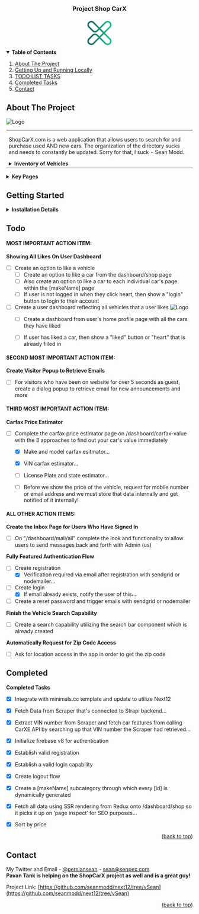 <div id="top"></div>

<!-- PROJECT LOGO -->
<br />
<div align="center">
<h3 align="center">Project Shop CarX</h3>
  <a href="https://github.com/seanmodd/next12/tree/vSean">
    <img src="public/static/x_logo.svg" alt="Logo" width="80px">
  </a>


</div>



<!-- TABLE OF CONTENTS -->
<details open>
  <summary><b>Table of Contents</b></summary>
  <ol>
    <li>
      <a href="#about-the-project">About The Project</a>
    </li>
    <li>
      <a href="#getting-started">Getting Up and Running Locally</a>
    </li>
    <li><a href="#Todo">TODO LIST TASKS</a></li>
    <li><a href="#Completed">Completed Tasks</a></li>
    <li><a href="#contact">Contact</a></li>
  </ol>
</details>



<!-- ABOUT THE PROJECT -->
## About The Project

 <img src="https://i.imgur.com/3rKyotM.jpeg" alt="Logo" width="350px">


<table>
<tr>
<td>

ShopCarX.com is a web application that allows users to search for and purchase used AND new cars. 
The organization of the directory sucks and needs to constantly be updated. Sorry for that, I suck - Sean Modd.

<details close>
<summary><b>Inventory of Vehicles</b></summary>
<br />


The **ShopCarX** inventory is being scraped on a daily basis from the following dealerships:

- [Stevens Creek Chrysler Jeep Dodge](https://www.stevenscreekchryslerjeepdodge.net/)
- [Stevens Creek Kia](https://www.stevenscreekkia.com/)
- [Fremont Mazda](http://fremontmazda.com/)
- [Serramonte Subaru](https://www.serramontesubaru.com/)
- [Serramonte Volkswagen](https://www.serramontevw.com/)
- [Hayward Volkswagen](https://www.vwhayward.com/)
- [Hayward Nissan](http://www.haywardnissan.com/)
- [Stoneridge Chrysler Dodge Jeep Ram](https://www.stoneridgechryslerjeepdodgeofdublin.com/)
- [Sunnyvale Chrysler Dodge Jeep Ram](https://www.sunnyvalecdjr.com/)

The **ShopCarX** scraper is not linked here as Sean is actively working on it himself at the moment, contact him for more information.
The scraper is still under development, right now the vehicles are just showing dummy inventory data.

</details>


</td>
</tr>
</table>

<details close>
<summary><b>Key Pages</b></summary>
<br>

<table>
<tr>
<td>
<div align="left">
 <h3>Page for all car inventory: </h3>
 <body> - The path is <code>/dashboard/shop</code></body>
</div>
<br/>
 <img src="https://i.imgur.com/1tErCwQ.jpeg" alt="Car" width="350px">
</td>
</tr>

<tr>
<td>
<div align="left">
 <h3>Page for single car: </h3>
 <body> - The path is <code>/dashboard/shop/[makeName]/[id]</code></body>
</div>
<br/>
 <img src="https://i.imgur.com/8KH1D6c.jpeg" alt="Car" width="350px">
</td>
</tr>

<tr>
<td>
<div align="left">
 <h3>Entry Page for Carfax Price Estimate via Make & Model: </h3>
 <body> - The path is <code>/dashboard/carfax-value</code></body>
</div>
<br/>
 <img src="https://i.imgur.com/PT8Be5L.jpeg" alt="CarFax" width="350px">
</td>
</tr>

<td>
<div align="left">
 <h3>Entry Page for Carfax Price Estimate via Vehicle VIN: </h3>
 <body> - The path is <code>/dashboard/carfax-value</code></body>
 <br/>
 <body> - Then you must click on the Vehicle VIN button!</body>
</div>
<br/>
 <img src="https://i.imgur.com/0iyblCG.jpeg" alt="CarFax" width="350px">
</td>
</tr>

<tr>
<td>
<div align="left">
 <h3>Entry Page for Carfax Price Estimate via License Plate: </h3>
 <body> - The path is <code>/dashboard/carfax-value</code></body>
 <br/>
 <body> - Then you must click on the License Plate button!</body>
</div>
<br/>
 <img src="https://i.imgur.com/IHKZj5K.jpeg" alt="CarFax" width="350px">
</td>
</tr>





</td>
</tr>
</table>
<p align="right">(<a href="#top">back to top</a>)</p>
</details>


<!-- GETTING STARTED -->
## Getting Started
<details close>
<summary><b>Installation Details</b></summary>
<br />

<b>1. Start the **ShopCarX** server:</b>
- Clone [server from the repo here](https://github.com/seanmodd/jamstack-final-backend/).
   ```sh
   git clone https://github.com/seanmodd/jamstack-final-backend.git
   ```
- Once you have cloned it locally, run <code>npm install</code> to install all the dependencies.
- Now run <code>npm run develop</code> to start the server, now the server should be live on localhost:1337!

<b>2. Start the **ShopCarX** frontend:</b>
- Clone this github repo to your local machine.
```sh
   git clone https://github.com/seanmodd/next12.git
   ```
- Once you have cloned it locally, ***you first must access branch vSean!*** 
- Only when you are on branch vSean, ***then*** you run <code>yarn install</code> to install all the dependencies.
- Now run <code>yarn run start</code> and you can visit the web app now live on localhost:3000!

</details>





<!-- Todo -->
## Todo

#### MOST IMPORTANT ACTION ITEM:
<summary><b>Showing All Likes On User Dashboard</b></summary>

- [ ] Create an option to like a vehicle
  - [ ] Create an option to like a car from the dashboard/shop page 
  - [ ] Also create an option to like a car to each individual car's page within the [makeName] page
  - [ ] If user is not logged in when they click heart, then show a "login" button to login to their account

- [ ] Create a user dashboard reflecting all vehicles that a user likes <img src="https://i.imgur.com/SeCJfs6.jpeg" alt="Logo" width="80px">
  - [ ] Create a dashboard from user's home profile page with all the cars they have liked
  - [ ] If user has liked a car, then show a "liked" button or "heart" that is already filled in
 
  
#### SECOND MOST IMPORTANT ACTION ITEM:
<summary><b>Create Visitor Popup to Retrieve Emails</b></summary>

- [ ] For visitors who have been on website for over 5 seconds as guest, create a dialog popup to retrieve email for new announcements and more


#### THIRD MOST IMPORTANT ACTION ITEM:
<summary><b>Carfax Price Estimator</b></summary>

- [ ] Complete the carfax price estimator page on /dashboard/carfax-value with the 3 approaches to find out your car's value immediately
  - [x] Make and model carfax esitmator...
  - [x] VIN carfax estimator...
  - [ ] License Plate and state estimator...
  - [ ] Before we show the price of the vehicle, request for mobile number or email address and we must store that data internally and get notified of it internally!



#### ALL OTHER ACTION ITEMS:
<summary><b>Create the Inbox Page for Users Who Have Signed In</b></summary>

- [ ] On "/dashboard/mail/all" complete the look and functionality to allow users to send messages back and forth with Admin (us)

<summary><b>Fully Featured Authentication Flow</b></summary>

- [ ] Create registration
  - [x] Verification required via email after registration with sendgrid or nodemailer...
- [ ] Create login
  - [x] If email already exists, notify the user of this...
- [ ] Create a reset password and trigger emails with sendgrid or nodemailer

<summary><b>Finish the Vehicle Search Capability</b></summary>

- [ ] Create a search capability utilizing the search bar component which is already created

<summary><b>Automatically Request for Zip Code Access</b></summary>

- [ ] Ask for location access in the app in order to get the zip code


<!-- COMPLETED -->
## Completed

<summary><b>Completed Tasks</b></summary>

- [x] Integrate with minimals.cc template and update to utilize Next12
- [x] Fetch Data from Scraper that's connected to Strapi backend...
- [x] Extract VIN number from Scraper and fetch car features from calling CarXE API by searching up that VIN number the Scraper had retrieved...
- [x] Initialize firebase v8 for authentication
- [x] Establish valid registration
- [x] Establish a valid login capability
- [x] Create logout flow
- [x] Create a [makeName] subcategory through which every [id] is dynamically generated
- [x] Fetch all data using SSR rendering from Redux onto /dashboard/shop so it picks it up on ‘page inspect’ for SEO purposes...
- [x] Sort by price



<p align="right">(<a href="#top">back to top</a>)</p>




<!-- CONTACT -->
## Contact

My Twitter and Email - [@persiansean](https://twitter.com/@persiansean) - sean@senpex.com <br/>
<b>Pavan Tank is helping on the ShopCarX project as well and is a great guy!</b>

Project Link: [https://github.com/seanmodd/next12/tree/vSean](https://github.com/seanmodd/next12/tree/vSean)

<p align="right">(<a href="#top">back to top</a>)</p>

